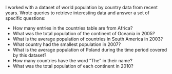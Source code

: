 I worked with a dataset of world population by country data from recent years. 
Wrote queries to retrieve interesting data and answer a set of specific questions:
- How many entries in the countries table are from Africa?
- What was the total population of the continent of Oceania in 2005?
- What is the average population of countries in South America in 2003?
- What country had the smallest population in 2007?
- What is the average population of Poland during the time period covered by this dataset?
- How many countries have the word “The” in their name?
- What was the total population of each continent in 2010?
